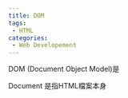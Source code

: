 ```yaml
---
title: DOM
tags:
 - HTML
categories:
 - Web Developement
---
```



DOM (Document Object Model)是

Document 是指HTML檔案本身
